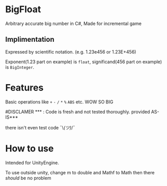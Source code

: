 # BigFloat
Arbitrary accurate big number in C#, Made for incremental game

## Implimentation
Expressed by scientific notation. (e.g. 1.23e456 or 1.23E+456) 

Exponent(1.23 part on example) is `float`,  significand(456 part on example) is `BigInteger`.

# Features
Basic operations like `+` `-` `/` `*` `%` `ABS` etc.
WOW SO BIG

#DISCLAMER
*** : Code is fresh and not tested thoroughly. provided AS-IS***

there isn't even test code ¯\\_(ツ)_/¯ 

# How to use
Intended for UnityEngine.

To use outside unity, change m to double and Mathf to Math then there *should* be no problem 
